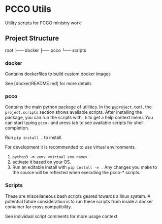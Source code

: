 # PCCO Utils

Utility scripts for PCCO ministry work

## Project Structure

root
├── docker
├── pcco
└── scripts

### docker

Contains dockerfiles to build custom docker images

See [docker/README.md] for more details

### pcco

Contains the main python package of utilities. In the `pyproject.toml`,
the `project.scripts` section shows available scripts.
After installing the package, you can run the scripts with `-h` to get a help context menu.
You can start typing `pcco-` and press tab to see available scripts for shell completion.

Run `pip install .` to install.

For development it is recommended to use virtual environments.

1. `python3 -m venv <virtual env name>`
1. activate it based on your OS.
1. Run an editable install with `pip install -e .`
   Any changes you make to the source will be reflected when executing the pcco-\* scripts.

### Scripts

These are miscellaneous bash scripts geared towards a linux system. A potential future consideration is to run these scripts
from inside a docker container for cross compatibility.

See individual script comments for more usage context.
